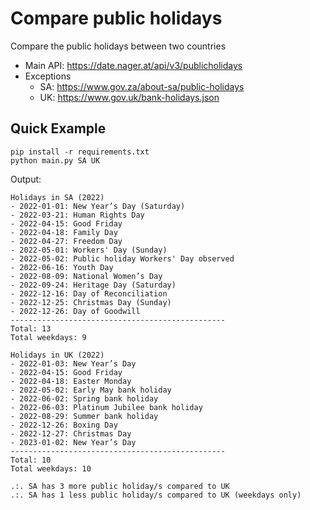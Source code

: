# Compare public holidays
Compare the public holidays between two countries

- Main API: https://date.nager.at/api/v3/publicholidays
- Exceptions
  - SA: https://www.gov.za/about-sa/public-holidays
  - UK: https://www.gov.uk/bank-holidays.json

## Quick Example
```Shell
pip install -r requirements.txt
python main.py SA UK
```

Output:
```Txt
Holidays in SA (2022)
- 2022-01-01: New Year’s Day (Saturday)
- 2022-03-21: Human Rights Day
- 2022-04-15: Good Friday
- 2022-04-18: Family Day
- 2022-04-27: Freedom Day
- 2022-05-01: Workers' Day (Sunday)
- 2022-05-02: Public holiday Workers' Day observed
- 2022-06-16: Youth Day
- 2022-08-09: National Women’s Day
- 2022-09-24: Heritage Day (Saturday)
- 2022-12-16: Day of Reconciliation
- 2022-12-25: Christmas Day (Sunday)
- 2022-12-26: Day of Goodwill
------------------------------------------------
Total: 13
Total weekdays: 9

Holidays in UK (2022)
- 2022-01-03: New Year’s Day
- 2022-04-15: Good Friday
- 2022-04-18: Easter Monday
- 2022-05-02: Early May bank holiday
- 2022-06-02: Spring bank holiday
- 2022-06-03: Platinum Jubilee bank holiday
- 2022-08-29: Summer bank holiday
- 2022-12-26: Boxing Day
- 2022-12-27: Christmas Day
- 2023-01-02: New Year’s Day
------------------------------------------------
Total: 10
Total weekdays: 10

.:. SA has 3 more public holiday/s compared to UK
.:. SA has 1 less public holiday/s compared to UK (weekdays only)
```